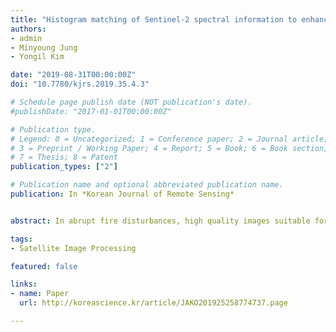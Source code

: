 ```yaml
---
title: "Histogram matching of Sentinel-2 spectral information to enhance Planetscope imagery for effective wildfire damage assessment"
authors:
- admin
- Minyoung Jung
- Yongil Kim

date: "2019-08-31T00:00:00Z"
doi: "10.7780/kjrs.2019.35.4.3"

# Schedule page publish date (NOT publication's date).
#publishDate: "2017-01-01T00:00:00Z"

# Publication type.
# Legend: 0 = Uncategorized; 1 = Conference paper; 2 = Journal article;
# 3 = Preprint / Working Paper; 4 = Report; 5 = Book; 6 = Book section;
# 7 = Thesis; 8 = Patent
publication_types: ["2"]

# Publication name and optional abbreviated publication name.
publication: In *Korean Journal of Remote Sensing*


abstract: In abrupt fire disturbances, high quality images suitable for wildfire damage assessment can be difficult to acquire. Quantifying wildfire burn area and severity are essential measures for quick short-term disaster response and efficient long-term disaster restoration. Planetscope (PS) imagery offers 3 m spatial and daily temporal resolution, which can overcome the spatio-temporal resolution tradeoff of conventional satellites, albeit at the cost of spectral resolution. This study investigated the potential of augmenting PS imagery by integrating the spectral information from Sentinel-2 (S2) differenced Normalized Burn Ratio (dNBR) to PS differenced Normalized Difference Vegetation Index (dNDVI) using histogram matching,specifically for wildfire burn area and severity assessment of the Okgye wildfire which occurred on April 4th, 2019. Due to the difficulty in acquiring reference data, the results of the study were compared to the wildfire burn area reported by Ministry of the Interior and Safety. The burn area estimates from this study demonstrated that the histogram-matched (HM) PS dNDVI image produced more accurate burn area estimates and more descriptive burn severity intervals in contrast to conventional methods using S2. The HM PS dNDVI image returned an error of only 0.691% whereas the S2 dNDVI and dNBR images overestimated the wildfire burn area by 5.32% and 106%, respectively. These improvements using PS were largely due to the higher spatial resolution, allowing for the detection of sparsely distributed patches of land and narrow roads, which were indistinguishable using S2 dNBR. In addition, the integration of spectral information from S2 in the PS image resolved saturation effects in areas of low and high burn severity.

tags:
- Satellite Image Processing

featured: false

links:
- name: Paper
  url: http://koreascience.kr/article/JAKO201925258774737.page

---
```

